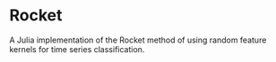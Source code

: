 # Rocket
A Julia implementation of the Rocket method of using random feature kernels for time series classification.
